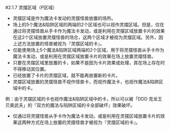 #2.1.7        灵摆区域（P区域）
* 灵摆区域是作为魔法卡发动的灵摆怪兽放置的场所。
* 场上的5个魔法&陷阱区域的两端的2个区域也可以视作灵摆区域。但是，仅在通过将灵摆怪兽从手卡作为魔法卡发动，或是利用在灵摆区域放置卡片的效果在这2个区域放置灵摆怪兽的场合，这两个区域才被视为灵摆区域。另外，因上述方法放置的怪兽被视为『灵摆区域的卡』。
* 仅能使用场上5个魔法&陷阱区域两端的2个区域，用于将灵摆怪兽从手卡作为魔法卡发动，或是利用在灵摆区域放置卡片的效果在场上放置灵摆怪兽。
* 只要在灵摆区域里放置的卡，如果不是因为卡片效果或处理，其在场上存在时不得移动其位置。
* 已经放置了卡片的灵摆区域，就不能再放置新的卡片。
* 灵摆区域放置的灵摆怪兽不视作怪兽卡，而视作魔法卡，也视作魔法&陷阱区域中的卡。

例：由于灵摆区域的卡也视作魔法&陷阱区域中的卡，所以可以被「DDD 克龙王 贝奥武夫」的『双方的魔法与陷阱区域的卡全部破坏』效果破坏。

* 仅通过将灵摆怪兽从手卡作为魔法卡发动，或是利用在灵摆区域放置卡片的效果这两种方式在场上放置的灵摆怪兽才被视为『灵摆区域的卡』。
